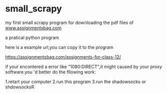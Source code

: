 # small_scrapy
my first small scrapy  program  for downloading the  pdf files of www.assignmentsbag.com

a pratical python program

here is a example url,you can copy it to the program

https://assignmentsbag.com/assignments-for-class-12/




if your encontered a error like "1080:DIRECT",it might caused by your proxy software.you 'd better do the fllowing work:

1.retart your computer
2.run this program
3.run the shadowsocks or shdowsocksR

